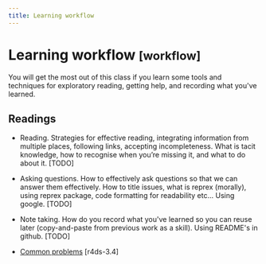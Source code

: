 ```yaml
---
title: Learning workflow
---
```


<!-- Generated automatically from workflow-learning.yml. Do not edit by hand -->

# Learning workflow <small class='workflow'>[workflow]</small>


You will get the most out of this class if you learn some tools and
techniques for exploratory reading, getting help, and recording
what you've learned.

## Readings

  * Reading. Strategies for effective reading, integrating information from multiple places, following links, accepting incompleteness. What is tacit knowledge, how to recognise when you’re missing it, and what to do about it. [TODO]

  * Asking questions. How to effectively ask questions so that we can answer them effectively. How to title issues, what is reprex (morally), using reprex package, code formatting for readability etc... Using google. [TODO]

  * Note taking. How do you record what you've learned so you can reuse later (copy-and-paste from previous work as a skill). Using README's in github. [TODO]

  * [Common problems](http://r4ds.had.co.nz/data-visualisation.html#common-problems) [r4ds-3.4]



